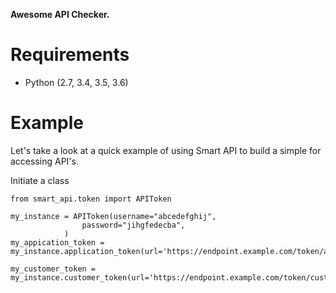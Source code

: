 **Awesome API Checker.**

# Requirements

* Python (2.7, 3.4, 3.5, 3.6)

# Example

Let's take a look at a quick example of using Smart API to build a simple for accessing API's.

Initiate a class 

    from smart_api.token import APIToken
    
    my_instance = APIToken(username="abcedefghij",
                    password="jihgfedecba",
                )
    my_appication_token = my_instance.application_token(url='https://endpoint.example.com/token/application')

    my_customer_token = my_instance.customer_token(url='https://endpoint.example.com/token/customer')
